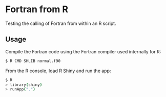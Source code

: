 # Fortran from R

Testing the calling of Fortran from within an R script.

## Usage

Compile the Fortran code using the Fortran compiler used internally for R:

```bash
$ R CMD SHLIB normal.f90
```

From the R console, load R Shiny and run the app:

```bash
$ R
> library(shiny)
> runApp(".")
```